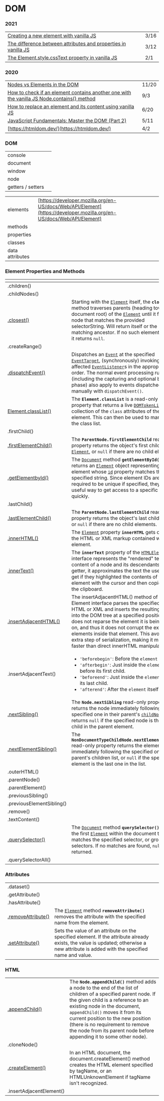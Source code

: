 # DOM

### 2021

|  |  |
| :--- | :--- |
| [Creating a new element with vanilla JS](https://gomakethings.com/creating-a-new-element-with-vanilla-js/) | 3/16 |
| [The difference between attributes and properties in vanilla JS](https://gomakethings.com/the-difference-between-attributes-and-properties-in-vanilla-js/) | 3/12 |
| [The Element.style.cssText property in vanilla JS](https://gomakethings.com/the-element.style.csstext-property-in-vanilla-js/) | 2/1 |

### 2020

|  |  |
| :--- | :--- |
| [Nodes vs Elements in the DOM](https://medium.com/@issabmsangare/nodes-vs-elements-in-the-dom-1865885d0b9b#:~:text=An%20element%20is%20a%20specific,are%20one%20type%20of%20node.) | 11/20 |
| [How to check if an element contains another one with the vanilla JS Node.contains\(\) method](https://gomakethings.com/how-to-check-if-an-element-contains-another-one-with-the-vanilla-js-node.contains-method/?mc_cid=8a49ef3986&mc_eid=[UNIQID]) | 9/3 |
| [How to replace an element and its content using vanilla JS](https://gomakethings.com/how-to-replace-an-element-and-its-content-using-vanilla-js/?mc_cid=a31a2cd0aa&mc_eid=[UNIQID]) | 6/20 |
| [JavaScript Fundamentals: Master the DOM! \(Part 2\)](https://medium.com/@timothyrobards/javascript-fundamentals-master-the-dom-part-2-bef36405598e) | 5/11 |
| [https://htmldom.dev/](https://htmldom.dev/) | 4/2 |

### DOM

|  |  |
| :--- | :--- |
| console |  |
| document |  |
| window |  |
| node |  |
| getters / setters |  |

|  |  |
| :--- | :--- |
| elements | [https://developer.mozilla.org/en-US/docs/Web/API/Element](https://developer.mozilla.org/en-US/docs/Web/API/Element) |
| methods |  |
| properties |  |
| classes |  |
| data attributes |  |

### Element Properties and Methods

<table>
  <thead>
    <tr>
      <th style="text-align:left"></th>
      <th style="text-align:left"></th>
    </tr>
  </thead>
  <tbody>
    <tr>
      <td style="text-align:left">.children()</td>
      <td style="text-align:left"></td>
    </tr>
    <tr>
      <td style="text-align:left">.childNodes()</td>
      <td style="text-align:left"></td>
    </tr>
    <tr>
      <td style="text-align:left"><a href="https://developer.mozilla.org/en-US/docs/Web/API/Element/closest">.closest()</a>
      </td>
      <td style="text-align:left">Starting with the <a href="https://developer.mozilla.org/en-US/docs/Web/API/Element"><code>Element</code></a> itself,
        the <b><code>closest()</code></b> method traverses parents (heading toward
        the document root) of the <a href="https://developer.mozilla.org/en-US/docs/Web/API/Element"><code>Element</code></a> until
        it finds a node that matches the provided selectorString. Will return itself
        or the matching ancestor. If no such element exists, it returns <code>null</code>.</td>
    </tr>
    <tr>
      <td style="text-align:left">.createRange()</td>
      <td style="text-align:left"></td>
    </tr>
    <tr>
      <td style="text-align:left"><a href="https://developer.mozilla.org/en-US/docs/Web/API/EventTarget/dispatchEvent">.dispatchEvent()</a>
      </td>
      <td style="text-align:left">Dispatches an <a href="https://developer.mozilla.org/en-US/docs/Web/API/Event"><code>Event</code></a> at
        the specified <a href="https://developer.mozilla.org/en-US/docs/Web/API/EventTarget"><code>EventTarget</code></a>,
        (synchronously) invoking the affected <a href="https://developer.mozilla.org/en-US/docs/Web/API/EventListener"><code>EventListener</code></a>s
        in the appropriate order. The normal event processing rules (including
        the capturing and optional bubbling phase) also apply to events dispatched
        manually with <code>dispatchEvent()</code>.</td>
    </tr>
    <tr>
      <td style="text-align:left"><a href="https://developer.mozilla.org/en-US/docs/Web/API/Element/classList">Element.classList()</a>
      </td>
      <td style="text-align:left">The <b><code>Element.classList</code></b> is a read-only property that returns
        a live <a href="https://developer.mozilla.org/en-US/docs/Web/API/DOMTokenList"><code>DOMTokenList</code></a> collection
        of the <code>class</code> attributes of the element. This can then be used
        to manipulate the class list.</td>
    </tr>
    <tr>
      <td style="text-align:left">.firstChild()</td>
      <td style="text-align:left"></td>
    </tr>
    <tr>
      <td style="text-align:left"><a href="https://developer.mozilla.org/en-US/docs/Web/API/ParentNode/firstElementChild">.firstElementChild()</a>
      </td>
      <td style="text-align:left">The <b><code>ParentNode.firstElementChild</code></b> read-only property
        returns the object&apos;s first child <a href="https://developer.mozilla.org/en-US/docs/Web/API/Element"><code>Element</code></a>,
        or <code>null</code> if there are no child elements.</td>
    </tr>
    <tr>
      <td style="text-align:left"><a href="https://developer.mozilla.org/en-US/docs/Web/API/Document/getElementById">.getElementbyId()</a>
      </td>
      <td style="text-align:left">The <a href="https://developer.mozilla.org/en-US/docs/Web/API/Document"><code>Document</code></a> method <b><code>getElementById()</code></b> returns
        an <a href="https://developer.mozilla.org/en-US/docs/Web/API/Element"><code>Element</code></a> object
        representing the element whose <a href="https://developer.mozilla.org/en-US/docs/Web/API/Element/id"><code>id</code></a> property
        matches the specified string. Since element IDs are required to be unique
        if specified, they&apos;re a useful way to get access to a specific element
        quickly.</td>
    </tr>
    <tr>
      <td style="text-align:left">.lastChild()</td>
      <td style="text-align:left"></td>
    </tr>
    <tr>
      <td style="text-align:left"><a href="https://developer.mozilla.org/en-US/docs/Web/API/ParentNode/lastElementChild">.lastElementChild()</a>
      </td>
      <td style="text-align:left">The <b><code>ParentNode.lastElementChild</code></b> read-only property returns
        the object&apos;s last child <a href="https://developer.mozilla.org/en-US/docs/Web/API/Element"><code>Element</code></a> or <code>null</code> if
        there are no child elements.</td>
    </tr>
    <tr>
      <td style="text-align:left"><a href="https://developer.mozilla.org/en-US/docs/Web/API/Element/innerHTML">.innerHTML()</a>
      </td>
      <td style="text-align:left">The <a href="https://developer.mozilla.org/en-US/docs/Web/API/Element"><code>Element</code></a> property <b><code>innerHTML</code></b> gets
        or sets the HTML or XML markup contained within the element.</td>
    </tr>
    <tr>
      <td style="text-align:left"><a href="https://developer.mozilla.org/en-US/docs/Web/API/HTMLElement/innerText">.innerText()</a>
      </td>
      <td style="text-align:left">The <b><code>innerText</code></b> property of the <a href="https://developer.mozilla.org/en-US/docs/Web/API/HTMLElement"><code>HTMLElement</code></a> interface
        represents the &quot;rendered&quot; text content of a node and its descendants.
        As a getter, it approximates the text the user would get if they highlighted
        the contents of the element with the cursor and then copied it to the clipboard.</td>
    </tr>
    <tr>
      <td style="text-align:left"><a href="https://developer.mozilla.org/en-US/docs/Web/API/Element/insertAdjacentHTML">.insertAdjacentHTML()</a>
      </td>
      <td style="text-align:left">The insertAdjacentHTML() method of the Element interface parses the specified
        text as HTML or XML and inserts the resulting nodes into the DOM tree at
        a specified position. It does not reparse the element it is being used
        on, and thus it does not corrupt the existing elements inside that element.
        This avoids the extra step of serialization, making it much faster than
        direct innerHTML manipulation.</td>
    </tr>
    <tr>
      <td style="text-align:left">.insertAdjacentText()</td>
      <td style="text-align:left">
        <p></p>
        <ul>
          <li><code>&apos;beforebegin&apos;</code>: Before the <code>element</code> itself.</li>
          <li><code>&apos;afterbegin&apos;</code>: Just inside the <code>element</code>,
            before its first child.</li>
          <li><code>&apos;beforeend&apos;</code>: Just inside the <code>element</code>,
            after its last child.</li>
          <li><code>&apos;afterend&apos;</code>: After the <code>element</code> itself.</li>
        </ul>
      </td>
    </tr>
    <tr>
      <td style="text-align:left"><a href="https://developer.mozilla.org/en-US/docs/Web/API/Node/nextSibling">.nextSibling()</a>
      </td>
      <td style="text-align:left">The <b><code>Node.nextSibling</code></b> read-only property returns the
        node immediately following the specified one in their parent&apos;s <a href="https://developer.mozilla.org/en-US/docs/Web/API/Node/childNodes"><code>childNodes</code></a>,
        or returns <code>null</code> if the specified node is the last child in the
        parent element.</td>
    </tr>
    <tr>
      <td style="text-align:left"><a href="https://developer.mozilla.org/en-US/docs/Web/API/NonDocumentTypeChildNode/nextElementSibling">.nextElementSibling()</a>
      </td>
      <td style="text-align:left">The <b><code>NonDocumentTypeChildNode.nextElementSibling</code></b> read-only
        property returns the element immediately following the specified one in
        its parent&apos;s children list, or <code>null</code> if the specified element
        is the last one in the list.</td>
    </tr>
    <tr>
      <td style="text-align:left">.outerHTML()</td>
      <td style="text-align:left"></td>
    </tr>
    <tr>
      <td style="text-align:left">.parentNode()</td>
      <td style="text-align:left"></td>
    </tr>
    <tr>
      <td style="text-align:left">.parentElement()</td>
      <td style="text-align:left"></td>
    </tr>
    <tr>
      <td style="text-align:left">.previousSibling()</td>
      <td style="text-align:left"></td>
    </tr>
    <tr>
      <td style="text-align:left">.previousElementSibling()</td>
      <td style="text-align:left"></td>
    </tr>
    <tr>
      <td style="text-align:left">.remove()</td>
      <td style="text-align:left"></td>
    </tr>
    <tr>
      <td style="text-align:left">.textContent()</td>
      <td style="text-align:left"></td>
    </tr>
    <tr>
      <td style="text-align:left"><a href="https://developer.mozilla.org/en-US/docs/Web/API/Document/querySelector">.querySelector()</a>
      </td>
      <td style="text-align:left">The <a href="https://developer.mozilla.org/en-US/docs/Web/API/Document"><code>Document</code></a> method <b><code>querySelector()</code></b> returns
        the first <a href="https://developer.mozilla.org/en-US/docs/Web/API/Element"><code>Element</code></a> within
        the document that matches the specified selector, or group of selectors.
        If no matches are found, <code>null</code> is returned.</td>
    </tr>
    <tr>
      <td style="text-align:left">.querySelectorAll()</td>
      <td style="text-align:left"></td>
    </tr>
  </tbody>
</table>

### Attributes

|  |  |
| :--- | :--- |
| .dataset\(\) |  |
| .getAttribute\(\) |  |
| .hasAttribute\(\) |  |
| [.removeAttribute\(\)](https://developer.mozilla.org/en-US/docs/Web/API/Element/removeAttribute) | The [`Element`](https://developer.mozilla.org/en-US/docs/Web/API/Element) method **`removeAttribute()`** removes the attribute with the specified name from the element. |
| [.setAttribute\(\)](https://developer.mozilla.org/en-US/docs/Web/API/Element/setAttribute) | Sets the value of an attribute on the specified element. If the attribute already exists, the value is updated; otherwise a new attribute is added with the specified name and value. |

### HTML

|  |  |
| :--- | :--- |
| [.appendChild\(\)](https://developer.mozilla.org/en-US/docs/Web/API/Node/appendChild) | The **`Node.appendChild()`** method adds a node to the end of the list of children of a specified parent node. If the given child is a reference to an existing node in the document, `appendChild()` moves it from its current position to the new position \(there is no requirement to remove the node from its parent node before appending it to some other node\). |
| .cloneNode\(\) |  |
| [.createElement\(\)](https://developer.mozilla.org/en-US/docs/Web/API/Document/createElement) | In an HTML document, the document.createElement\(\) method creates the HTML element specified by tagName, or an HTMLUnknownElement if tagName isn't recognized. |
| .insertAdjacentElement\(\) |  |

